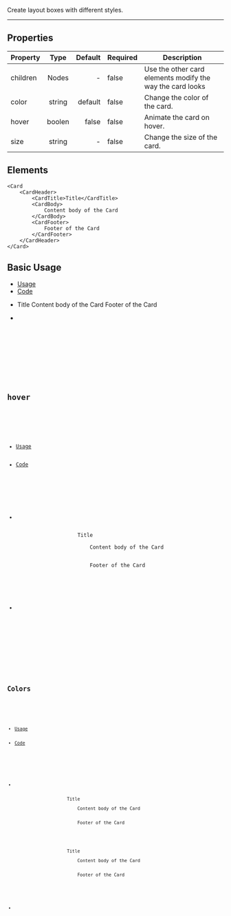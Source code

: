 Create layout boxes with different styles.

-------------
## Properties

| Property     | Type          | Default | Required | Description |
| --------     |:-------------:| -------:| -------- | ----------- |
| children     | Nodes        | -       | false     | Use the other card elements modify the way the card looks |
| color        | string       | default | false     | Change the color of the card. |
| hover        | boolen       | false   | false     | Animate the card on hover. |
| size         | string       | -       | false     | Change the size of the card. |


## Elements

``` tsx
<Card
    <CardHeader>
        <CardTitle>Title</CardTitle>
        <CardBody>
            Content body of the Card
        </CardBody>
        <CardFooter>
            Footer of the Card
        </CardFooter>
    </CardHeader>
</Card>
```

## Basic Usage

<div>
    <ul uk-tab="">
        <li class="uk-active"><a href="#">Usage</a></li>
        <li><a href="#">Code</a></li>
    </ul>
    <ul class="uk-switcher">
        <li>
            <Card>
                <CardHeader>
                    <CardTitle>Title</CardTitle>
                    <CardBody>
                        Content body of the Card
                    </CardBody>
                    <CardFooter>
                        Footer of the Card
                    </CardFooter>
                </CardHeader>
            </Card>
        </li>
        <li>
            <pre>
                <Code code='<Card>
                <CardHeader>
                    <CardTitle>Title</CardTitle>
                    <CardBody>
                        Content body of the Card
                    </CardBody>
                    <CardFooter>
                        Footer of the Card
                    </CardFooter>
                </CardHeader>
            </Card>'
                />
            </pre>
        </li>
    </ul>
</div>

## hover

<div>
    <ul uk-tab="">
        <li class="uk-active"><a href="#">Usage</a></li>
        <li><a href="#">Code</a></li>
    </ul>
    <ul class="uk-switcher">
        <li>
            <Card hover>
                <CardHeader>
                    <CardTitle>Title</CardTitle>
                    <CardBody>
                        Content body of the Card
                    </CardBody>
                    <CardFooter>
                        Footer of the Card
                    </CardFooter>
                </CardHeader>
            </Card>
        </li>
        <li>
            <pre>
                <Code code='<Card hover>
                <CardHeader>
                    <CardTitle>Title</CardTitle>
                    <CardBody>
                        Content body of the Card
                    </CardBody>
                    <CardFooter>
                        Footer of the Card
                    </CardFooter>
                </CardHeader>
            </Card>'
                />
            </pre>
        </li>
    </ul>
</div>

## Colors

<div>
    <ul uk-tab="">
        <li class="uk-active"><a href="#">Usage</a></li>
        <li><a href="#">Code</a></li>
    </ul>
    <ul class="uk-switcher">
        <li>
            <Card size="small" color="primary">
                <CardHeader>
                    <CardTitle>Title</CardTitle>
                    <CardBody>
                        Content body of the Card
                    </CardBody>
                    <CardFooter>
                        Footer of the Card
                    </CardFooter>
                </CardHeader>
            </Card>
            <Card size="small" color="secondary">
                <CardHeader>
                    <CardTitle>Title</CardTitle>
                    <CardBody>
                        Content body of the Card
                    </CardBody>
                    <CardFooter>
                        Footer of the Card
                    </CardFooter>
                </CardHeader>
            </Card>
        </li>
        <li>
            <pre>
                <Code code='<Card size="small" color="primary">
                <CardHeader>
                    <CardTitle>Title</CardTitle>
                    <CardBody>
                        Content body of the Card
                    </CardBody>
                    <CardFooter>
                        Footer of the Card
                    </CardFooter>
                </CardHeader>
            </Card>
            <Card size="small" color="secondary">
                <CardHeader>
                    <CardTitle>Title</CardTitle>
                    <CardBody>
                        Content body of the Card
                    </CardBody>
                    <CardFooter>
                        Footer of the Card
                    </CardFooter>
                </CardHeader>
            </Card>'
                />
            </pre>
        </li>
    </ul>
</div>